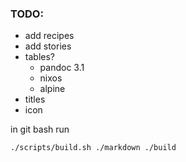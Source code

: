 ### TODO:

- add recipes
- add stories
- tables?
  - pandoc 3.1
  - nixos
  - alpine
- titles
- icon

in git bash run

```bash
./scripts/build.sh ./markdown ./build
```
